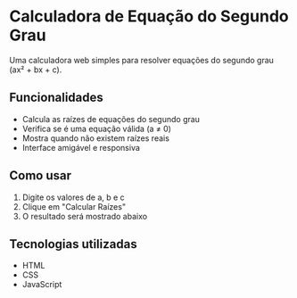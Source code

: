 # Calculadora de Equação do Segundo Grau

Uma calculadora web simples para resolver equações do segundo grau (ax² + bx + c).

## Funcionalidades

- Calcula as raízes de equações do segundo grau
- Verifica se é uma equação válida (a ≠ 0)
- Mostra quando não existem raízes reais
- Interface amigável e responsiva

## Como usar

1. Digite os valores de a, b e c
2. Clique em "Calcular Raízes"
3. O resultado será mostrado abaixo

## Tecnologias utilizadas

- HTML
- CSS
- JavaScript

